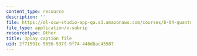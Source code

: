 ```yaml
---
content_type: resource
description: ''
file: https://ol-ocw-studio-app-qa.s3.amazonaws.com/courses/8-04-quantum-physics-i-spring-2016/2f71591c5656537f9f74446d8ac45507_vWGP5dogNm8.vtt
file_type: application/x-subrip
resourcetype: Other
title: 3play caption file
uid: 2f71591c-5656-537f-9f74-446d8ac45507
---
```

